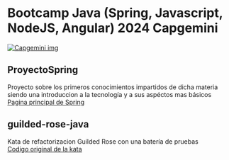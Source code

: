 # Bootcamp  Java (Spring, Javascript, NodeJS, Angular) 2024 Capgemini 
[![Capgemini img](https://www.capgemini.com/wp-content/themes/capgemini2020/assets/images/logo.svg)](https://www.capgemini.com/)

## ProyectoSpring
Proyecto sobre los primeros conocimientos impartidos de dicha materia siendo una introduccion
a la tecnología y a sus aspéctos mas básicos  
[Pagina principal de Spring](https://spring.io/)
## guilded-rose-java
Kata de refactorizacion Guilded Rose con una batería de pruebas  
[Codigo original de la kata](https://github.com/emilybache/GildedRose-Refactoring-Kata)